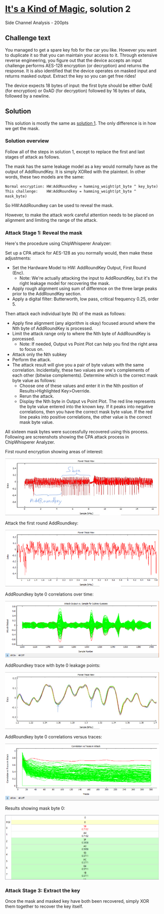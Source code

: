 # [It's a Kind of Magic](https://rhme.riscure.com/3/challenge?id=10), solution 2

Side Channel Analysis - 200pts

## Challenge text

You managed to get a spare key fob for the car you like. However you want to duplicate it so that you can maintain your access to it. Through extensive reverse engineering, you figure out that the device accepts an input challenge performs AES-128 encryption (or decryption) and returns the response. It is also identified that the device operates on masked input and returns masked output. Extract the key so you can get free rides!

The device expects 18 bytes of input: the first byte should be either 0xAE (for encryption) or 0xAD (for decryption) followed by 16 bytes of data, followed by a newline.

## Solution

This solution is mostly the same as [solution 1](It's_a_Kind_of_Magic_solution_1.md).  The only difference is in how we get the mask.

### Solution overview

Follow all of the steps in solution 1, except to replace the first and last stages of attack as follows.

The mask has the same leakage model as a key would normally have as the output of AddRoundKey.  It is simply XORed with the plaintext.  In other words, these two models are the same:

	Normal encryption: HW:AddRoundkey = hamming_weight(pt_byte ^ key_byte)
	This challenge:    HW:AddRoundkey = hamming_weight(pt_byte ^ mask_byte)

So HW:AddRoundkey can be used to reveal the mask.

However, to make the attack work careful attention needs to be placed on alignment and limiting the range of the attack.

### Attack Stage 1: Reveal the mask

Here's the procedure using ChipWhisperer Analyzer:

Set up a CPA attack for AES-128 as you normally would, then make these adjustments:
* Set the Hardware Model to HW: AddRoundKey Output, First Round (Enc).
  * Note: We're actually attacking the input to AddRoundKey, but it's the right leakage model for recovering the mask.
* Apply rough alignment using sum of difference on the three large peaks prior to the AddRoundKey section.
* Apply a digital filter: Butterworth, low pass, critical frequency 0.25, order 5.

Then attack each individual byte (N) of the mask as follows:
* Apply fine alignment (any algorithm is okay) focused around where the Nth byte of AddRoundKey is processed.
* Limit the attack range only to where the Nth byte of AddRoundKey is porcessed.
  * Note: If needed, Output vs Point Plot can help you find the right area to focus on.
* Attack only the Nth subkey
* Perform the attack.
* The attack result will give you a pair of byte values with the same correlation.  Incidentally, these two values are one's complements of each other (bitwise complements).  Determine which is the correct mask byte value as follows:
  * Choose one of these values and enter it in the Nth position of Results>Highlighted Key>Override.
  * Rerun the attack.
  * Display the Nth byte in Output vs Point Plot.  The red line represents the byte value entered into the known key.  If it peaks into negative correlations, then you have the correct mask byte value.  If the red line peaks into positive correlations, the other value is the correct mask byte value.

All sixteen mask bytes were successfully recovered using this process.  Following are screenshots showing the CPA attack process in ChipWhisperer Analyzer.

First round encryption showing areas of interest:

![First round encryption](../Images/magic_first_round_enc_LI.jpg)

Attack the first round AddRoundkey:

![First round AddRoundkey](../Images/magic_addroundkey.png)

AddRoundkey byte 0 correlations over time:

![AddRoundkey byte 0 correlations over time](../Images/magic_addroundkey_byte0_cot.png)

AddRoundkey trace with byte 0 leakage points:

![AddRoundkey trace with byte 0 points of interest](../Images/magic_addroundkey_byte0_trace_LI.jpg)

AddRoundkey byte 0 correlations versus traces:

![AddRoundkey byte 0 correlations versus traces](../Images/magic_addroundkey_byte0_cvt.png)

Results showing mask byte 0:

![Results, byte 0](../Images/magic_addroundkey_byte0_result.png)

### Attack Stage 3: Extract the key

Once the mask and masked key have both been recovered, simply XOR them together to recover the key itself.
